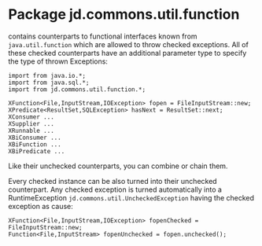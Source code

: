 # Package jd.commons.util.function

contains counterparts to functional interfaces known from `java.util.function`
which are allowed to throw checked exceptions. All of these checked counterparts
have an additional parameter type to specify the type of thrown Exceptions:
	
	import from java.io.*;
	import from java.sql.*;
	import from jd.commons.util.function.*;
	
	XFunction<File,InputStream,IOException> fopen = FileInputStream::new;
	XPredicate<ResultSet,SQLException> hasNext = ResultSet::next;
	XConsumer ...
	XSupplier ... 
	XRunnable ...
	XBiConsumer ...
	XBiFunction ... 
	XBiPredicate ...

Like their unchecked counterparts, you can combine or chain them.

Every checked instance can be also turned into their unchecked counterpart. Any checked exception is turned automatically into a RuntimeException `jd.commons.util.UncheckedException` having the checked exception as cause:

	XFunction<File,InputStream,IOException> fopenChecked = FileInputStream::new;
	Function<File,InputStream> fopenUnchecked = fopen.unchecked();

